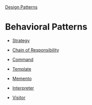 [Design Patterns](../README.md)

# Behavioral Patterns


- [Strategy](./strategy/)
- [Chain of Responsibility](./chain-of-responsibility/)
- [Command](./command/)

- [Template](./template/)
- [Memento](./memento/)
- [Interpreter](./interpreter/)

- [Visitor](./visitor/)
<!-- TODO:
- [State](./state/)
- [mediator](./mediator/)
- [observer](./observer/)
-->